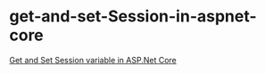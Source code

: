 # get-and-set-Session-in-aspnet-core

<a href="https://www.coreprogramm.com/2021/12/get-and-set-session-variable-in-aspnet-core.html">Get and Set Session variable in ASP.Net Core</a>
